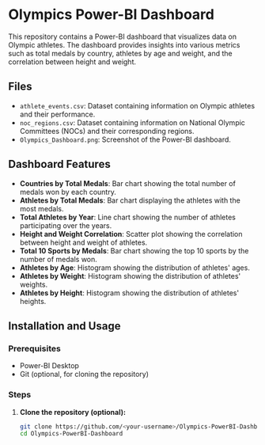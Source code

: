 # Olympics Power-BI Dashboard

This repository contains a Power-BI dashboard that visualizes data on Olympic athletes. The dashboard provides insights into various metrics such as total medals by country, athletes by age and weight, and the correlation between height and weight.

## Files

- `athlete_events.csv`: Dataset containing information on Olympic athletes and their performance.
- `noc_regions.csv`: Dataset containing information on National Olympic Committees (NOCs) and their corresponding regions.
- `Olympics_Dashboard.png`: Screenshot of the Power-BI dashboard.

## Dashboard Features

- **Countries by Total Medals**: Bar chart showing the total number of medals won by each country.
- **Athletes by Total Medals**: Bar chart displaying the athletes with the most medals.
- **Total Athletes by Year**: Line chart showing the number of athletes participating over the years.
- **Height and Weight Correlation**: Scatter plot showing the correlation between height and weight of athletes.
- **Total 10 Sports by Medals**: Bar chart showing the top 10 sports by the number of medals won.
- **Athletes by Age**: Histogram showing the distribution of athletes' ages.
- **Athletes by Weight**: Histogram showing the distribution of athletes' weights.
- **Athletes by Height**: Histogram showing the distribution of athletes' heights.

## Installation and Usage

### Prerequisites

- Power-BI Desktop 
- Git (optional, for cloning the repository)

### Steps

1. **Clone the repository (optional):**
   ```bash
   git clone https://github.com/<your-username>/Olympics-PowerBI-Dashboard.git
   cd Olympics-PowerBI-Dashboard
